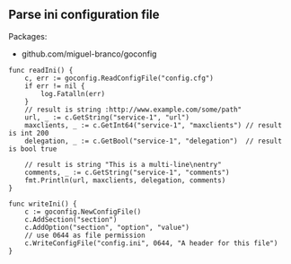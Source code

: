 ## Parse ini configuration file

Packages:
* github.com/miguel-branco/goconfig

>
	func readIni() {
		c, err := goconfig.ReadConfigFile("config.cfg")
		if err != nil {
			log.Fatalln(err)
		}
		// result is string :http://www.example.com/some/path"
		url, _ := c.GetString("service-1", "url")
		maxclients, _ := c.GetInt64("service-1", "maxclients") // result is int 200
		delegation, _ := c.GetBool("service-1", "delegation")  // result is bool true
	
		// result is string "This is a multi-line\nentry"
		comments, _ := c.GetString("service-1", "comments")
		fmt.Println(url, maxclients, delegation, comments)
	}
	
	func writeIni() {
		c := goconfig.NewConfigFile()
		c.AddSection("section")
		c.AddOption("section", "option", "value")
		// use 0644 as file permission
		c.WriteConfigFile("config.ini", 0644, "A header for this file")
	}